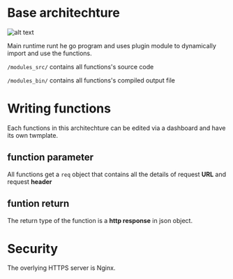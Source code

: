 # Base architechture

![alt text](image.png)

Main runtime runt he go program and uses plugin module to dynamically import and use the functions.

`/modules_src/` contains all functions's source code

`/modules_bin/` contains all functions's compiled output file


# Writing functions
Each functions in this architechture can be edited via a dashboard and have its own twmplate.

## function parameter
All functions get a `req` object that contains all the details of request **URL** and request **header**

## funtion return
The return type of the function is a **http response** in json object.

# Security
The overlying HTTPS server is Nginx.